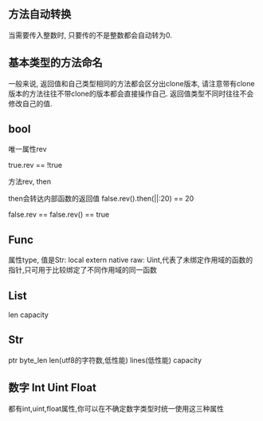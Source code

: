 
## 方法自动转换

当需要传入整数时, 只要传的不是整数都会自动转为0.

## 基本类型的方法命名

一般来说, 返回值和自己类型相同的方法都会区分出clone版本, 请注意带有clone版本的方法往往不带clone的版本都会直接操作自己. 返回值类型不同时往往不会修改自己的值.

## bool

唯一属性rev

true.rev == !true

方法rev, then

then会转达内部函数的返回值
false.rev().then(||:20) == 20

false.rev == false.rev() == true

## Func

属性type, 值是Str: local extern native
raw: Uint,代表了未绑定作用域的函数的指针,只可用于比较绑定了不同作用域的同一函数

## List

len capacity

## Str

ptr byte_len len(utf8的字符数,低性能) lines(低性能) capacity

## 数字 Int Uint Float

都有int,uint,float属性,你可以在不确定数字类型时统一使用这三种属性

